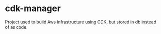 # cdk-manager

Project used to build Aws infrastructure using CDK, but stored in db instead of as code. 

